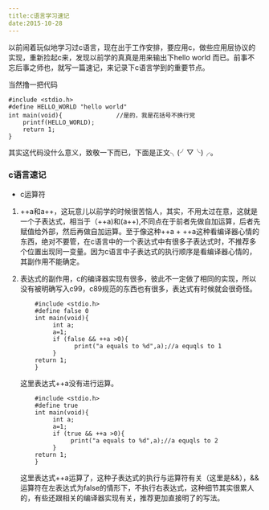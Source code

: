 ```yaml
---
title:c语言学习速记
date:2015-10-28
---
```

以前闹着玩似地学习过c语言，现在出于工作安排，要应用c，做些应用层协议的实现，重新捡起c来，发现以前学的真真是用来输出下hello  world 而已。前事不忘后事之师也，就写一篇速记，来记录下c语言学到的重要节点。

当然撸一把代码

    #include <stdio.h>
    #define HELLO_WORLD "hello world"
    int main(void){               //是的，我是花括号不换行党
        printf(HELLO_WORLD);
        return 1;
    }

其实这代码没什么意义，致敬一下而已，下面是正文╮(╯▽╰)╭。

### c语言速记

* c运算符
 1. ++a和a++，这玩意儿以前学的时候很苦恼人，其实，不用太过在意，这就是一个子表达式，相当于（++a)和(a++),不同点在于前者先做自加运算，后者先赋值给外部，然后再做自加运算。至于像这种++a + ++a这种看编译器心情的东西，绝对不要管，在c语言中的一个表达式中有很多子表达式时，不推荐多个位置出现同一变量。因为c语言中子表达式的执行顺序是看编译器心情的，其副作用不能确定。
 
 2. 表达式的副作用，c的编译器实现有很多，彼此不一定做了相同的实现，所以没有被明确写入c99，c89规范的东西也有很多，表达式有时候就会很奇怪。

            #include <stdio.h>
            #define false 0
            int main(void){
                 int a;
                 a=1;
                 if (false && ++a >0){
                       print("a equals to %d",a);//a equqls to 1
                 }
            return 1;
            }
    这里表达式++a没有进行运算。

            #include <stdio.h>
            #define true
            int main(void){
                 int a;
                 a=1;
                 if (true && ++a >0){
                      print("a equals to %d",a);//a equqls to 2
                 }
            return 1;
            }

       这里表达式++a运算了，这种子表达式的执行与运算符有关（这里是&&），&&运算符在左表达式为false的情形下，不执行右表达式，这种细节其实很累人的，有些还跟相关的编译器实现有关，推荐更加直接明了的写法。
